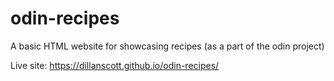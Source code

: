 # odin-recipes
A basic HTML website for showcasing recipes (as a part of the odin project)

Live site: https://dillanscott.github.io/odin-recipes/